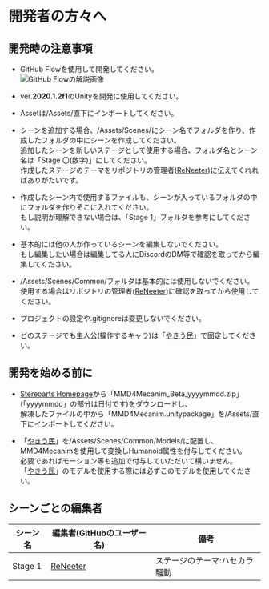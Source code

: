# 開発者の方々へ

## 開発時の注意事項

- GitHub Flowを使用して開発してください。  
  ![GitHub Flowの解説画像](https://raw.githubusercontent.com/NanJ-Programming-Team/Yumemirebananashi/master/Images/GitHub-Flow.png)

- ver.**2020.1.2f1**のUnityを開発に使用してください。

- Assetは/Assets/直下にインポートしてください。

- シーンを追加する場合、/Assets/Scenes/にシーン名でフォルダを作り、作成したフォルダの中にシーンを作成してください。  
  追加したシーンを新しいステージとして使用する場合、フォルダ名とシーン名は「Stage 〇(数字)」にしてください。  
  作成したステージのテーマをリポジトリの管理者([ReNeeter](https://github.com/ReNeeter))に伝えてくれればありがたいです。

- 作成したシーン内で使用するファイルも、シーンが入っているフォルダの中にフォルダを作りそこに入れてください。  
  もし説明が理解できない場合は、「Stage 1」フォルダを参考にしてください。

- 基本的には他の人が作っているシーンを編集しないでください。  
  もし編集したい場合は編集してる人にDiscordのDM等で確認を取ってから編集してください。

- /Assets/Scenes/Common/フォルダは基本的には使用しないでください。  
  使用する場合はリポジトリの管理者([ReNeeter](https://github.com/ReNeeter))に確認を取ってから使用してください。

- プロジェクトの設定や.gitignoreは変更しないでください。

- どのステージでも主人公(操作するキャラ)は「[やきう民](https://bowlroll.net/file/67850)」で固定してください。

## 開発を始める前に

- [Stereoarts Homepage](http://stereoarts.jp/)から「MMD4Mecanim_Beta_yyyymmdd.zip」(「yyyymmdd」の部分は日付です)をダウンロードし、  
  解凍したファイルの中から「MMD4Mecanim.unitypackage」を/Assets/直下にインポートしてください。

- 「[やきう民](https://bowlroll.net/file/67850)」を/Assets/Scenes/Common/Models/に配置し、  
  MMD4Mecanimを使用して変換しHumanoid属性を付与してください。  
  必要であればモーション等も追加で付与していただいて構いません。  
  「[やきう民](https://bowlroll.net/file/67850)」のモデルを使用する際には必ずこのモデルを使用してください。

## シーンごとの編集者
| シーン名 | 編集者(GitHubのユーザー名) | 備考 |
----|----|----
| Stage 1 | [ReNeeter](https://github.com/ReNeeter) | ステージのテーマ:ハセカラ騒動 |
